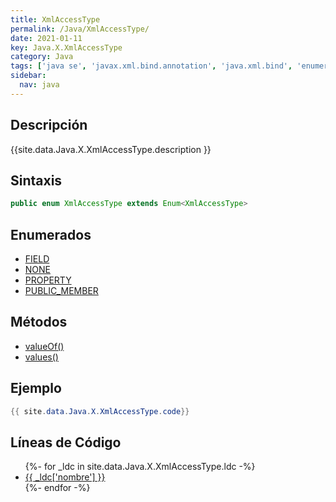 ```yaml
---
title: XmlAccessType
permalink: /Java/XmlAccessType/
date: 2021-01-11
key: Java.X.XmlAccessType
category: Java
tags: ['java se', 'javax.xml.bind.annotation', 'java.xml.bind', 'enumerado java', 'Java 1.6', 'JAXB 2.0']
sidebar: 
  nav: java
---
```


## Descripción
{{site.data.Java.X.XmlAccessType.description }}

## Sintaxis
~~~java
public enum XmlAccessType extends Enum<XmlAccessType>
~~~

## Enumerados
* [FIELD](/Java/XmlAccessType/FIELD)
* [NONE](/Java/XmlAccessType/NONE)
* [PROPERTY](/Java/XmlAccessType/PROPERTY)
* [PUBLIC_MEMBER](/Java/XmlAccessType/PUBLIC_MEMBER)

## Métodos
* [valueOf()](/Java/XmlAccessType/valueOf)
* [values()](/Java/XmlAccessType/values)

## Ejemplo
~~~java
{{ site.data.Java.X.XmlAccessType.code}}
~~~

## Líneas de Código
<ul>
{%- for _ldc in site.data.Java.X.XmlAccessType.ldc -%}
   <li>
       <a href="{{_ldc['url'] }}">{{ _ldc['nombre'] }}</a>
   </li>
{%- endfor -%}
</ul>
